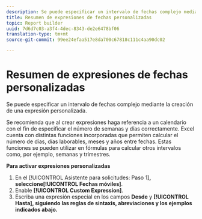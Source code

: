 ```yaml
---
description: Se puede especificar un intervalo de fechas complejo mediante la creación de una expresión personalizada.
title: Resumen de expresiones de fechas personalizadas
topic: Report builder
uuid: 7d6d7c03-a3f4-4dec-8343-de2e6478bf06
translation-type: tm+mt
source-git-commit: 99ee24efaa517e8da700c67818c111c4aa90dc02

---
```



# Resumen de expresiones de fechas personalizadas

Se puede especificar un intervalo de fechas complejo mediante la creación de una expresión personalizada.

Se recomienda que al crear expresiones haga referencia a un calendario con el fin de especificar el número de semanas y días correctamente. Excel cuenta con distintas funciones incorporadas que permiten calcular el número de días, días laborables, meses y años entre fechas. Estas funciones se pueden utilizar en fórmulas para calcular otros intervalos como, por ejemplo, semanas y trimestres.

**Para activar expresiones personalizadas**

1. En el [!UICONTROL Asistente para solicitudes: Paso 1]**, seleccione[!UICONTROL Fechas móviles]**.
1. Enable **[!UICONTROL Custom Expression]**.
1. Escriba una expresión especial en los campos **Desde** y **[!UICONTROL Hasta], siguiendo las reglas de sintaxis, abreviaciones y los ejemplos indicados abajo.**
